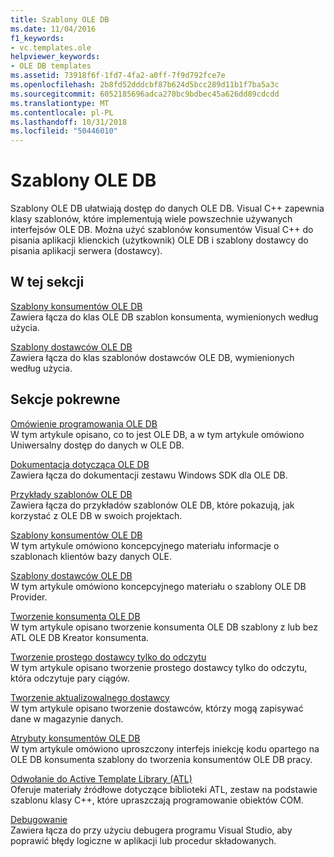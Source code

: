 ```yaml
---
title: Szablony OLE DB
ms.date: 11/04/2016
f1_keywords:
- vc.templates.ole
helpviewer_keywords:
- OLE DB templates
ms.assetid: 73918f6f-1fd7-4fa2-a0ff-7f9d792fce7e
ms.openlocfilehash: 2b8fd52dddcbf87b624d5bcc289d11b1f7ba5a3c
ms.sourcegitcommit: 6052185696adca270bc9bdbec45a626dd89cdcdd
ms.translationtype: MT
ms.contentlocale: pl-PL
ms.lasthandoff: 10/31/2018
ms.locfileid: "50446010"
---
```

# <a name="ole-db-templates"></a>Szablony OLE DB

Szablony OLE DB ułatwiają dostęp do danych OLE DB. Visual C++ zapewnia klasy szablonów, które implementują wiele powszechnie używanych interfejsów OLE DB. Można użyć szablonów konsumentów Visual C++ do pisania aplikacji klienckich (użytkownik) OLE DB i szablony dostawcy do pisania aplikacji serwera (dostawcy).

## <a name="in-this-section"></a>W tej sekcji

[Szablony konsumentów OLE DB](../../data/oledb/ole-db-consumer-templates-reference.md)<br/>
Zawiera łącza do klas OLE DB szablon konsumenta, wymienionych według użycia.

[Szablony dostawców OLE DB](../../data/oledb/ole-db-provider-templates-reference.md)<br/>
Zawiera łącza do klas szablonów dostawców OLE DB, wymienionych według użycia.

## <a name="related-sections"></a>Sekcje pokrewne

[Omówienie programowania OLE DB](../../data/oledb/ole-db-programming-overview.md)<br/>
W tym artykule opisano, co to jest OLE DB, a w tym artykule omówiono Uniwersalny dostęp do danych w OLE DB.

[Dokumentacja dotycząca OLE DB](/previous-versions/windows/desktop/ms713643)<br/>
Zawiera łącza do dokumentacji zestawu Windows SDK dla OLE DB.

[Przykłady szablonów OLE DB](../../visual-cpp-samples.md)<br/>
Zawiera łącza do przykładów szablonów OLE DB, które pokazują, jak korzystać z OLE DB w swoich projektach.

[Szablony konsumentów OLE DB](../../data/oledb/ole-db-consumer-templates-cpp.md)<br/>
W tym artykule omówiono koncepcyjnego materiału informacje o szablonach klientów bazy danych OLE.

[Szablony dostawców OLE DB](../../data/oledb/ole-db-provider-templates-cpp.md)<br/>
W tym artykule omówiono koncepcyjnego materiału o szablony OLE DB Provider.

[Tworzenie konsumenta OLE DB](../../data/oledb/creating-an-ole-db-consumer.md)<br/>
W tym artykule opisano tworzenie konsumenta OLE DB szablony z lub bez ATL OLE DB Kreator konsumenta.

[Tworzenie prostego dostawcy tylko do odczytu](../../data/oledb/creating-a-simple-read-only-provider.md)<br/>
W tym artykule opisano tworzenie prostego dostawcy tylko do odczytu, która odczytuje pary ciągów.

[Tworzenie aktualizowalnego dostawcy](../../data/oledb/creating-an-updatable-provider.md)<br/>
W tym artykule opisano tworzenie dostawców, którzy mogą zapisywać dane w magazynie danych.

[Atrybuty konsumentów OLE DB](../../windows/ole-db-consumer-attributes.md)<br/>
W tym artykule omówiono uproszczony interfejs iniekcję kodu opartego na OLE DB konsumenta szablony do tworzenia konsumentów OLE DB pracy.

[Odwołanie do Active Template Library (ATL)](../../atl/atl-com-desktop-components.md)<br/>
Oferuje materiały źródłowe dotyczące biblioteki ATL, zestaw na podstawie szablonu klasy C++, które upraszczają programowanie obiektów COM.

[Debugowanie](/visualstudio/debugger/debugging-in-visual-studio)<br/>
Zawiera łącza do przy użyciu debugera programu Visual Studio, aby poprawić błędy logiczne w aplikacji lub procedur składowanych.